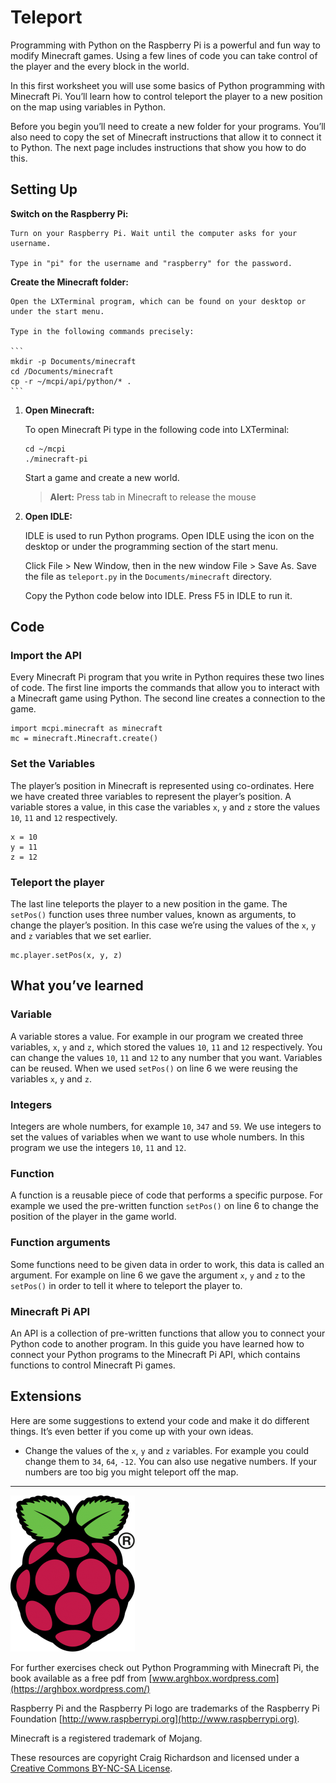 # Teleport

Programming with Python on the Raspberry Pi is a powerful and fun way to modify Minecraft games. Using a few lines of code you can take control of the player and the every block in the world.

In this first worksheet you will use some basics of Python programming with Minecraft Pi. You’ll learn how to control teleport the player to a new position on the map using variables in Python.

Before you begin you’ll need to create a new folder for your programs. You’ll also need to copy the set of Minecraft instructions that allow it to connect it to Python. The next page includes instructions that show you how to do this.

## Setting Up

**Switch on the Raspberry Pi:**

    Turn on your Raspberry Pi. Wait until the computer asks for your username.

    Type in "pi" for the username and "raspberry" for the password.

**Create the Minecraft folder:**

    Open the LXTerminal program, which can be found on your desktop or under the start menu.

    Type in the following commands precisely:

    ```
    mkdir -p Documents/minecraft
    cd /Documents/minecraft
    cp -r ~/mcpi/api/python/* .
    ```

1. **Open Minecraft:**

    To open Minecraft Pi type in the following code into LXTerminal:

    ```
    cd ~/mcpi
    ./minecraft-pi
    ```

    Start a game and create a new world.

    > **Alert:** Press tab in Minecraft to release the mouse

1. **Open IDLE:**

    IDLE is used to run Python programs. Open IDLE using the icon on the desktop or under the programming section of the start menu.

    Click File > New Window, then in the new window File > Save As. Save the file as `teleport.py` in the `Documents/minecraft` directory.

    Copy the Python code below into IDLE. Press F5 in IDLE to run it.

## Code

### Import the API

Every Minecraft Pi program that you write in Python requires these two lines of code. The first line imports the commands that allow you to interact with a Minecraft game using Python. The second line creates a connection to the game.

```
import mcpi.minecraft as minecraft
mc = minecraft.Minecraft.create()
```

### Set the Variables

The player’s position in Minecraft is represented using co-ordinates. Here we have created three variables to represent the player’s position. A variable stores a value, in this case the variables `x`, `y` and `z` store the values `10`, `11` and `12` respectively.

```
x = 10
y = 11
z = 12
```

### Teleport the player

The last line teleports the player to a new position in the game. The `setPos()` function uses three number values, known as arguments, to change the player’s position. In this case we’re using the values of the `x`, `y` and `z` variables that we set earlier.

```
mc.player.setPos(x, y, z)
```

## What you’ve learned

### Variable

A variable stores a value. For example in our program we created three variables, `x`, `y` and `z`, which stored the values `10`, `11` and `12` respectively. You can change the values `10`, `11` and `12` to any number that you want. Variables can be reused. When we used `setPos()` on line 6 we were reusing the variables `x`, `y` and `z`.

### Integers

Integers are whole numbers, for example `10`, `347` and `59`. We use integers to set the values of variables when we want to use whole numbers. In this program we use the integers `10`, `11` and `12`.

### Function

A function is a reusable piece of code that performs a specific purpose. For example we used the pre-written function `setPos()` on line 6 to change the position of the player in the game world.

### Function arguments

Some functions need to be given data in order to work, this data is called an argument. For example on line 6 we gave the argument `x`, `y` and `z` to the `setPos()` in order to tell it where to teleport the player to.

### Minecraft Pi API

An API is a collection of pre-written functions that allow you to connect your Python code to another program. In this guide you have learned how to connect your Python programs to the Minecraft Pi API, which contains functions to control Minecraft Pi games.

## Extensions

Here are some suggestions to extend your code and make it do different things. It’s even better if you come up with your own ideas.

* Change the values of the `x`, `y` and `z` variables. For example you could change them to `34`, `64`, `-12`. You can also use negative numbers. If your numbers are too big you might teleport off the map.

----

![Raspberry Pi and the Raspberry Pi logo are trademarks of the Raspberry Pi Foundation](../images/RPi-Logo-Reg-SCREEN-199x250.png)

For further exercises check out Python Programming with Minecraft Pi, the book available as a free pdf from [www.arghbox.wordpress.com](https://arghbox.wordpress.com/)

Raspberry Pi and the Raspberry Pi logo are trademarks of the Raspberry Pi Foundation [http://www.raspberrypi.org](http://www.raspberrypi.org).

Minecraft is a registered trademark of Mojang.

These resources are copyright Craig Richardson and licensed under a [Creative Commons BY-NC-SA License](https://creativecommons.org/licenses/by-nc-sa/4.0/).
